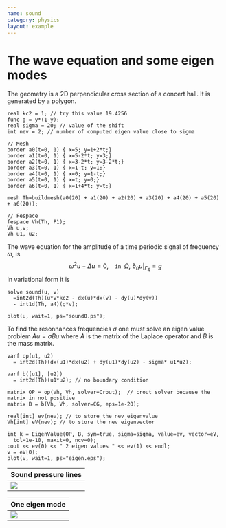```yaml
---
name: sound
category: physics
layout: example
---
```


# The wave equation and some eigen modes
The geometry is a 2D perpendicular cross section of a concert hall. It is generated by a polygon.
~~~freefem
real kc2 = 1; // try this value 19.4256
func g = y*(1-y);
real sigma = 20; // value of the shift
int nev = 2; // number of computed eigen value close to sigma

// Mesh
border a0(t=0, 1) { x=5; y=1+2*t;}
border a1(t=0, 1) { x=5-2*t; y=3;}
border a2(t=0, 1) { x=3-2*t; y=3-2*t;}
border a3(t=0, 1) { x=1-t; y=1;}
border a4(t=0, 1) { x=0; y=1-t;}
border a5(t=0, 1) { x=t; y=0;}
border a6(t=0, 1) { x=1+4*t; y=t;}

mesh Th=buildmesh(a0(20) + a1(20) + a2(20) + a3(20) + a4(20) + a5(20) + a6(20));

// Fespace
fespace Vh(Th, P1);
Vh u,v;
Vh u1, u2;
~~~
The wave equation for the amplitude of a time periodic signal of frequency $\omega$, is
$$
\omega^2 u -\Delta u=0,~~\texttt{ in } \Omega,~\partial_n u|_{\Gamma_4}=g
$$
In variational form it is
~~~freefem
solve sound(u, v)
  =int2d(Th)(u*v*kc2 - dx(u)*dx(v) - dy(u)*dy(v))
  - int1d(Th, a4)(g*v);

plot(u, wait=1, ps="sound0.ps");
~~~
To find the resonnances frequencies $\sigma$ one must solve an eigen value problem $A u = \sigma B u$ where $A$ is the matrix of the Laplace operator and $B$ is the mass matrix.
~~~freefem
varf op(u1, u2)
  = int2d(Th)(dx(u1)*dx(u2) + dy(u1)*dy(u2) - sigma* u1*u2);

varf b([u1], [u2])
  = int2d(Th)(u1*u2); // no boundary condition

matrix OP = op(Vh, Vh, solver=Crout);  // crout solver because the matrix in not positive
matrix B = b(Vh, Vh, solver=CG, eps=1e-20);

real[int] ev(nev); // to store the nev eigenvalue
Vh[int] eV(nev); // to store the nev eigenvector

int k = EigenValue(OP, B, sym=true, sigma=sigma, value=ev, vector=eV,
  tol=1e-10, maxit=0, ncv=0);
cout << ev(0) << " 2 eigen values " << ev(1) << endl;
v = eV[0];
plot(v, wait=1, ps="eigen.eps");
~~~

| Sound pressure lines |
| -------------------- |
| ![][_pressure]       |

| One eigen mode |
| -------------- |
| ![][_eigen0]   |

[_pressure]: https://raw.githubusercontent.com/phtournier/ffmdtest/refs/heads/main/md/figures/sound/pressure.png

[_eigen0]: https://raw.githubusercontent.com/phtournier/ffmdtest/refs/heads/main/md/figures/sound/eigen0.png
